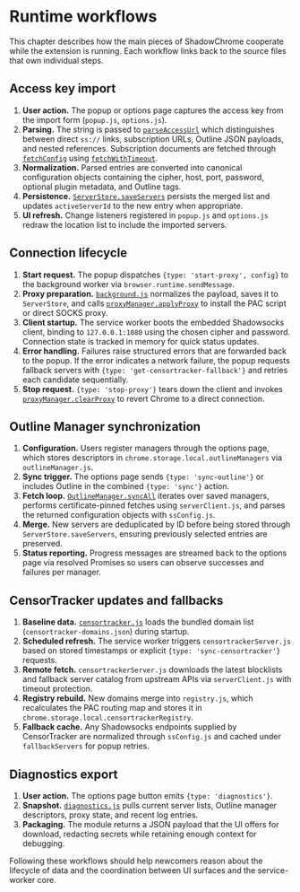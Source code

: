 # Runtime workflows

This chapter describes how the main pieces of ShadowChrome cooperate while the extension
is running. Each workflow links back to the source files that own individual steps.

## Access key import

1. **User action.** The popup or options page captures the access key from the import form
   (`popup.js`, `options.js`).
2. **Parsing.** The string is passed to [`parseAccessUrl`](../../src/ssConfig.js) which
   distinguishes between direct `ss://` links, subscription URLs, Outline JSON payloads,
   and nested references. Subscription documents are fetched through
   [`fetchConfig`](../../src/ssConfig.js) using [`fetchWithTimeout`](../../src/utils/fetchWithTimeout.js).
3. **Normalization.** Parsed entries are converted into canonical configuration objects
   containing the cipher, host, port, password, optional plugin metadata, and Outline tags.
4. **Persistence.** [`ServerStore.saveServers`](../../src/serverStore.js) persists the
   merged list and updates `activeServerId` to the new entry when appropriate.
5. **UI refresh.** Change listeners registered in `popup.js` and `options.js` redraw the
   location list to include the imported servers.

## Connection lifecycle

1. **Start request.** The popup dispatches `{type: 'start-proxy', config}` to the
   background worker via `browser.runtime.sendMessage`.
2. **Proxy preparation.** [`background.js`](../../src/background.js) normalizes the
   payload, saves it to `ServerStore`, and calls
   [`proxyManager.applyProxy`](../../src/proxyManager.js) to install the PAC script or
   direct SOCKS proxy.
3. **Client startup.** The service worker boots the embedded Shadowsocks client, binding
   to `127.0.0.1:1080` using the chosen cipher and password. Connection state is tracked in
   memory for quick status updates.
4. **Error handling.** Failures raise structured errors that are forwarded back to the
   popup. If the error indicates a network failure, the popup requests fallback servers
   with `{type: 'get-censortracker-fallback'}` and retries each candidate sequentially.
5. **Stop request.** `{type: 'stop-proxy'}` tears down the client and invokes
   [`proxyManager.clearProxy`](../../src/proxyManager.js) to revert Chrome to a direct
   connection.

## Outline Manager synchronization

1. **Configuration.** Users register managers through the options page, which stores
   descriptors in `chrome.storage.local.outlineManagers` via `outlineManager.js`.
2. **Sync trigger.** The options page sends `{type: 'sync-outline'}` or includes Outline in
   the combined `{type: 'sync'}` action.
3. **Fetch loop.** [`OutlineManager.syncAll`](../../src/outlineManager.js) iterates over
   saved managers, performs certificate-pinned fetches using `serverClient.js`, and parses
   the returned configuration objects with `ssConfig.js`.
4. **Merge.** New servers are deduplicated by ID before being stored through
   `ServerStore.saveServers`, ensuring previously selected entries are preserved.
5. **Status reporting.** Progress messages are streamed back to the options page via
   resolved Promises so users can observe successes and failures per manager.

## CensorTracker updates and fallbacks

1. **Baseline data.** [`censortracker.js`](../../src/censortracker.js) loads the bundled
   domain list (`censortracker-domains.json`) during startup.
2. **Scheduled refresh.** The service worker triggers `censortrackerServer.js` based on
   stored timestamps or explicit `{type: 'sync-censortracker'}` requests.
3. **Remote fetch.** `censortrackerServer.js` downloads the latest blocklists and fallback
   server catalog from upstream APIs via `serverClient.js` with timeout protection.
4. **Registry rebuild.** New domains merge into `registry.js`, which recalculates the PAC
   routing map and stores it in `chrome.storage.local.censortrackerRegistry`.
5. **Fallback cache.** Any Shadowsocks endpoints supplied by CensorTracker are normalized
   through `ssConfig.js` and cached under `fallbackServers` for popup retries.

## Diagnostics export

1. **User action.** The options page button emits `{type: 'diagnostics'}`.
2. **Snapshot.** [`diagnostics.js`](../../src/diagnostics.js) pulls current server lists,
   Outline manager descriptors, proxy state, and recent log entries.
3. **Packaging.** The module returns a JSON payload that the UI offers for download,
   redacting secrets while retaining enough context for debugging.

Following these workflows should help newcomers reason about the lifecycle of data and the
coordination between UI surfaces and the service-worker core.
<!-- Updated: 2025-10-01 -->
